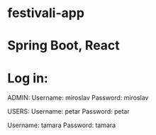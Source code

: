 # festivali-app
# Spring Boot, React

# Log in:

ADMIN:
Username: miroslav
Password: miroslav

USERS:
Username: petar
Password: petar

Username: tamara
Password: tamara
